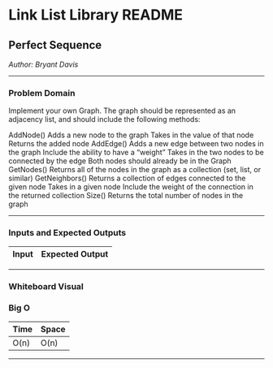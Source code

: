 # Link List Library README

## Perfect Sequence
*Author: Bryant Davis*


---

### Problem Domain

Implement your own Graph. The graph should be represented as an adjacency list, and should include the following methods:

AddNode()
Adds a new node to the graph
Takes in the value of that node
Returns the added node
AddEdge()
Adds a new edge between two nodes in the graph
Include the ability to have a “weight”
Takes in the two nodes to be connected by the edge
Both nodes should already be in the Graph
GetNodes()
Returns all of the nodes in the graph as a collection (set, list, or similar)
GetNeighbors()
Returns a collection of edges connected to the given node
Takes in a given node
Include the weight of the connection in the returned collection
Size()
Returns the total number of nodes in the graph

---

### Inputs and Expected Outputs

| Input | Expected Output |
| :----------- | :----------- |


---
### Whiteboard Visual


### Big O


| Time | Space |
| :----------- | :----------- |
| O(n) | O(n) |

---
